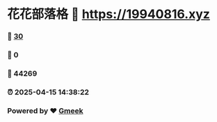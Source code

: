 # 花花部落格 :link: https://19940816.xyz 
### :page_facing_up: [30](https://19940816.xyz/tag.html) 
### :speech_balloon: 0 
### :hibiscus: 44269 
### :alarm_clock: 2025-04-15 14:38:22 
### Powered by :heart: [Gmeek](https://github.com/Meekdai/Gmeek)
